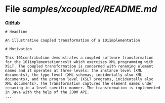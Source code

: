 # File _samples/xcoupled/README.md_
**[GitHub](https://github.com/softlang/yas/blob/master/samples/xcoupled/README.md)**
```
# Headline 

An illustrative coupled transformation of a 101implementation

# Motivation

This 101contribution demonstrates a coupled software transformation for the 101implementation:xslt which exercises XML programming with XSLT. The coupled transformation is concerned with renaming element names and it operates at three levels: the instance level (XML documents), the type level (XML schemas, incidentally also XML documents), and the program level (XSLT programs, incidentally also XML documents). The transformation captures the element names under renaming in a level-specific manner. The transformation is implemented in Java with the help of the JDOM API.
...
```

